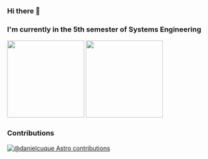 ### Hi there 👋
### I'm currently in the 5th semester of Systems Engineering
<div align="left">
  <img height="180em" src="https://github-readme-stats-eight-theta.vercel.app/api?username=danielcuque&show_icons=true&theme=midnight-purple&include_all_commits=true&count_private=true"/>
  <img height="180em" src="https://github-readme-stats-eight-theta.vercel.app/api/top-langs/?username=danielcuque&layout=compact&langs_count=7&theme=midnight-purple"/>
</div>

### Contributions
[![@danielcuque Astro contributions](https://astro.badg.es/v1/contributor/danielcuque.svg)](https://astro.badg.es/v1/contributor/danielcuque/)
